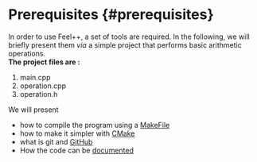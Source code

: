 Prerequisites  {#prerequisites}
=====

<!---
Here we focus on the basic tools needed to implement feel++. To  clearly understand each tool, we will make reference to a simple dummy mini project, operation. This  is  simple program of basic arithmetic operations built with the aid of all these basic tools to help easily understand the role of each of them. The program consists of three files named below : 
--->
In order to use Feel++, a set of tools are required.
In the following, we will briefly present them *via* a simple project that performs basic arithmetic operations.   
****The project files are :****
  1. main.cpp
  2. operation.cpp
  3. operation.h   

We will present 
- how to compile the program using a [MakeFile](makefile.md)
- how to make it simpler with [CMake](cmake.md)
- what is git and [GitHub](github.md)
- How the code can be [documented](doxygen.md)
